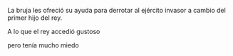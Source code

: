 La bruja les ofreció su ayuda para derrotar al ejército invasor a cambio del primer hijo del rey.

A lo que el rey accedió gustoso

pero tenía mucho miedo